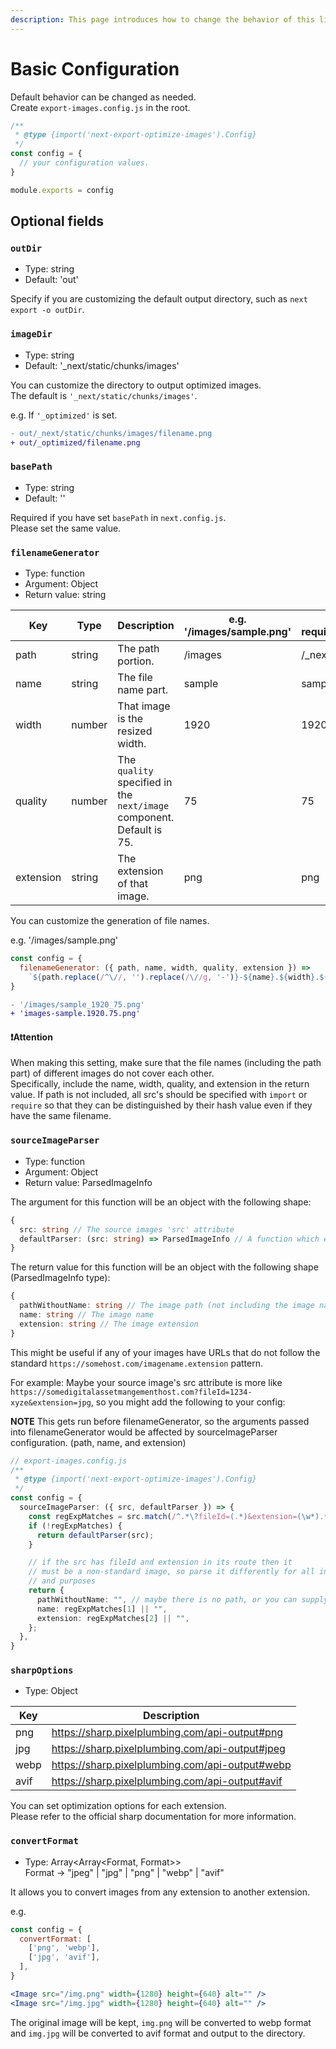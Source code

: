 ```yaml
---
description: This page introduces how to change the behavior of this library.
---
```


# Basic Configuration

Default behavior can be changed as needed.  
Create `export-images.config.js` in the root.

```js title="export-images.config.js"
/**
 * @type {import('next-export-optimize-images').Config}
 */
const config = {
  // your configuration values.
}

module.exports = config
```

## Optional fields

### `outDir`

- Type: string
- Default: 'out'

Specify if you are customizing the default output directory, such as `next export -o outDir`.

### `imageDir`

- Type: string
- Default: '\_next/static/chunks/images'

You can customize the directory to output optimized images.  
The default is `'_next/static/chunks/images'`.

e.g. If `'_optimized'` is set.

```diff
- out/_next/static/chunks/images/filename.png
+ out/_optimized/filename.png
```

### `basePath`

- Type: string
- Default: ''

Required if you have set `basePath` in `next.config.js`.  
Please set the same value.

### `filenameGenerator`

- Type: function
- Argument: Object
- Return value: string

| Key       | Type   | Description                                                           | e.g. '/images/sample.png' | e.g. require('./sample.png') |
| --------- | ------ | --------------------------------------------------------------------- | ------------------------- | ---------------------------- |
| path      | string | The path portion.                                                     | /images                   | /\_next/static/media         |
| name      | string | The file name part.                                                   | sample                    | sample.{hash}                |
| width     | number | That image is the resized width.                                      | 1920                      | 1920                         |
| quality   | number | The `quality` specified in the `next/image` component. Default is 75. | 75                        | 75                           |
| extension | string | The extension of that image.                                          | png                       | png                          |

You can customize the generation of file names.

e.g. '/images/sample.png'

```js
const config = {
  filenameGenerator: ({ path, name, width, quality, extension }) =>
    `${path.replace(/^\//, '').replace(/\//g, '-')}-${name}.${width}.${quality}.${extension}`,
}
```

```diff
- '/images/sample_1920_75.png'
+ 'images-sample.1920.75.png'
```

#### ❗️Attention

When making this setting, make sure that the file names (including the path part) of different images do not cover each other.  
Specifically, include the name, width, quality, and extension in the return value. If path is not included, all src's should be specified with `import` or `require` so that they can be distinguished by their hash value even if they have the same filename.

### `sourceImageParser`

- Type: function
- Argument: Object
- Return value: ParsedImageInfo

The argument for this function will be an object with the following shape:

```typescript
{
  src: string // The source images 'src' attribute
  defaultParser: (src: string) => ParsedImageInfo // A function which evaluates the image name, path name (without image name appended and starting w/ '/'), and extension
}
```

The return value for this function will be an object with the following shape (ParsedImageInfo type):

```typescript
{
  pathWithoutName: string // The image path (not including the image name)
  name: string // The image name
  extension: string // The image extension
}
```

This might be useful if any of your images have URLs that do not follow the standard `https://somehost.com/imagename.extension` pattern.

For example: Maybe your source image's src attribute is more like `https://somedigitalassetmangementhost.com?fileId=1234-xyze&extension=jpg`, so you might add the following to your config:

**NOTE**
This gets run before filenameGenerator, so the arguments passed into filenameGenerator would be affected by sourceImageParser configuration. (path, name, and extension)

```typescript
// export-images.config.js
/**
 * @type {import('next-export-optimize-images').Config}
 */
const config = {
  sourceImageParser: ({ src, defaultParser }) => {
    const regExpMatches = src.match(/^.*\?fileId=(.*)&extension=(\w*).*$/);
    if (!regExpMatches) {
      return defaultParser(src);
    }

    // if the src has fileId and extension in its route then it 
    // must be a non-standard image, so parse it differently for all intents
    // and purposes
    return {
      pathWithoutName: "", // maybe there is no path, or you can supply an arbitrary one for filename processing
      name: regExpMatches[1] || "",
      extension: regExpMatches[2] || "",
    };
  },
}
```

### `sharpOptions`

- Type: Object

| Key  | Description                                     |
| ---- | ----------------------------------------------- |
| png  | https://sharp.pixelplumbing.com/api-output#png  |
| jpg  | https://sharp.pixelplumbing.com/api-output#jpeg |
| webp | https://sharp.pixelplumbing.com/api-output#webp |
| avif | https://sharp.pixelplumbing.com/api-output#avif |

You can set optimization options for each extension.  
Please refer to the official sharp documentation for more information.

### `convertFormat`

- Type: Array<Array<Format, Format>>  
  Format → "jpeg" | "jpg" | "png" | "webp" | "avif"

It allows you to convert images from any extension to another extension.

e.g.

```js
const config = {
  convertFormat: [
    ['png', 'webp'],
    ['jpg', 'avif'],
  ],
}
```

```jsx
<Image src="/img.png" width={1280} height={640} alt="" />
<Image src="/img.jpg" width={1280} height={640} alt="" />
```

The original image will be kept, `img.png` will be converted to webp format and `img.jpg` will be converted to avif format and output to the directory.
